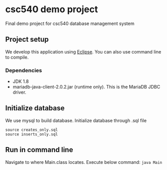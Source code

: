 # csc540 demo project
Final demo project for csc540 database management system

## Project setup
We develop this application using [Eclipse](https://www.eclipse.org/downloads/). You can also use command line to compile.

### Dependencies
* JDK 1.8
* mariadb-java-client-2.0.2.jar (runtime only). This is the MariaDB JDBC driver. 

## Initialize database
We use mysql to build database. Initialize database through .sql file

    source creates_only.sql
    source inserts_only.sql

## Run in command line
Navigate to where Main.class locates. Execute below command:
`java Main`
